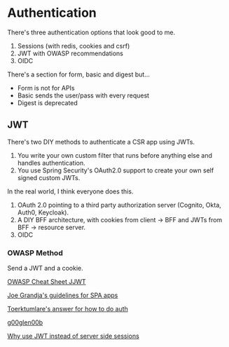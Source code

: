 # Authentication

There's three authentication options that look good to me.

1. Sessions (with redis, cookies and csrf) 
2. JWT with OWASP recommendations 
3. OIDC

There's a section for form, basic and digest but...

- Form is not for APIs
- Basic sends the user/pass with every request
- Digest is deprecated

## JWT

There's two DIY methods to authenticate a CSR app using JWTs.

1. You write your own custom filter that runs before anything else and handles authentication.
2. You use Spring Security's OAuth2.0 support to create your own self signed custom JWTs.

In the real world, I think everyone does this.

1. OAuth 2.0 pointing to a third party authorization server (Cognito, Okta, Auth0, Keycloak).
2. A DIY BFF architecture, with cookies from client -> BFF and JWTs from BFF -> resource server.
3. OIDC

### OWASP Method

Send a JWT and a cookie.

[OWASP Cheat Sheet JJWT](https://cheatsheetseries.owasp.org/cheatsheets/JSON_Web_Token_for_Java_Cheat_Sheet.html#token-sidejacking)

[Joe Grandja's guidelines for SPA apps](https://github.com/spring-projects/spring-authorization-server/issues/297)

[Toerktumlare's answer for how to do auth](https://stackoverflow.com/a/77581289)

[g00glen00b](https://www.reddit.com/r/SpringBoot/comments/1afqizl/comment/kocs7dj/?utm_source=share&utm_medium=web3x&utm_name=web3xcss&utm_term=1&utm_content=share_button)

[Why use JWT instead of server side sessions](https://www.reddit.com/r/node/comments/171fytv/why_use_jwt_instead_of_serverside_sessions/)
